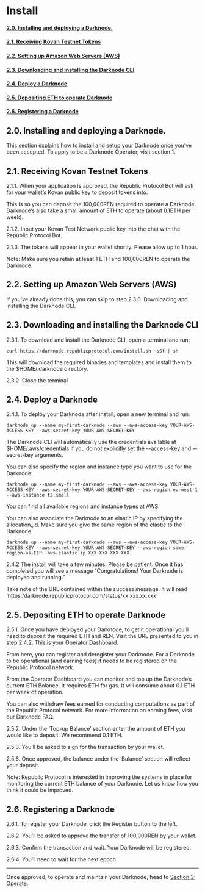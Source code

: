 # Install
#### [2.0. Installing and deploying a Darknode.](#20-installing-and-deploying-a-darknode-1)
#### [2.1. Receiving Kovan Testnet Tokens ](#21-receiving-kovan-testnet-tokens)
#### [2.2. Setting up Amazon Web Servers (AWS)](#22-setting-up-amazon-web-servers-aws-1)
#### [2.3. Downloading and installing the Darknode CLI](#23-downloading-and-installing-the-darknode-cli-1)
#### [2.4. Deploy a Darknode](#24-deploy-a-darknode-1)
#### [2.5. Depositing ETH to operate Darknode](25-depositing-eth-to-operate-darknode-1)
#### [2.6. Registering a Darknode](26-registering-a-darknode-1)



## 2.0. Installing and deploying a Darknode.
This section explains how to install and setup your Darknode once you’ve been accepted. To apply to be a Darknode Operator, visit section 1. 



## 2.1. Receiving Kovan Testnet Tokens
2.1.1. When your application is approved, the Republic Protocol Bot will ask for your wallet’s Kovan public key to deposit tokens into.

This is so you can deposit the 100,000REN required to operate a Darknode. Darknode’s also take a small amount of ETH to operate (about 0.1ETH per week). 

2.1.2. Input your Kovan Test Network public key into the chat with the Republic Protocol Bot. 

2.1.3. The tokens will appear in your wallet shortly. Please allow up to 1 hour. 

Note: Make sure you retain at least 1 ETH and 100,000REN to operate the Darknode.


## 2.2. Setting up Amazon Web Servers (AWS)

If you’ve already done this, you can skip to step 2.3.0. Downloading and installing the Darknode CLI. 


## 2.3. Downloading and installing the Darknode CLI
2.3.1. To download and install the Darknode CLI, open a terminal and run:

```
curl https://darknode.republicprotocol.com/install.sh -sSf | sh
```

This will download the required binaries and templates and install them to the $HOME/.darknode directory. 
 
2.3.2. Close the terminal


## 2.4. Deploy a Darknode

2.4.1. To deploy your Darknode after install, open a new terminal and run: 

```
darknode up --name my-first-darknode --aws --aws-access-key YOUR-AWS-ACCESS-KEY --aws-secret-key YOUR-AWS-SECRET-KEY
```

The Darknode CLI will automatically use the credentials available at $HOME/.aws/credentials if you do not explicitly set the --access-key and --secret-key arguments.

You can also specify the region and instance type you want to use for the Darknode:

```
darknode up --name my-first-darknode --aws --aws-access-key YOUR-AWS-ACCESS-KEY --aws-secret-key YOUR-AWS-SECRET-KEY --aws-region eu-west-1 --aws-instance t2.small
```

You can find all available regions and instance types at [AWS](https://docs.aws.amazon.com/AmazonRDS/latest/UserGuide/Concepts.RegionsAndAvailabilityZones.html).

You can also associate the Darknode to an elastic IP by specifying the allocation_id. Make sure you give the same region of the elastic to the Darknode.

```
darknode up --name my-first-darknode --aws --aws-access-key YOUR-AWS-ACCESS-KEY --aws-secret-key YOUR-AWS-SECRET-KEY --aws-region same-region-as-EIP -aws-elastic-ip XXX.XXX.XXX.XXX
```

2.4.2 The install will take a few minutes. Please be patient. Once it has completed you will see a message “Congratulations! Your Darknode is deployed and running.”

Take note of the URL contained within the success message. It will read ‘https:/darknode.republicprotocol.com/status/xx.xxx.xx.xxx'


## 2.5. Depositing ETH to operate Darknode

2.5.1. Once you have deployed your Darknode, to get it operational you’ll need to deposit the required ETH and REN. Visit the URL presented to you in step 2.4.2. This is your Operator Dashboard. 

From here, you can register and deregister your Darknode. For a Darknode to be operational (and earning fees) it needs to be registered on the Republic Protocol network. 

From the Operator Dashboard you can monitor and top up the Darknode’s current ETH Balance. It requires ETH for gas. It will consume about 0.1 ETH per week of operation. 

You can also withdraw fees earned for conducting computations as part of the Republic Protocol network. For more information on earning fees, visit our Darknode FAQ. 

2.5.2. Under the ‘Top-up Balance’ section enter the amount of ETH you would like to deposit. We recommend 0.1 ETH. 

2.5.3. You’ll be asked to sign for the transaction by your wallet. 

2.5.6. Once approved, the balance under the ‘Balance’ section will reflect your deposit. 

Note: Republic Protocol is interested in improving the systems in place for monitoring the current ETH balance of your Darknode. Let us know how you think it could be improved. 


## 2.6. Registering a Darknode
2.6.1. To register your Darknode, click the Register button to the left. 

2.6.2. You’ll be asked to approve the transfer of 100,000REN by your wallet. 

2.6.3. Confirm the transaction and wait. Your Darknode will be registered. 

2.6.4. You’ll need to wait for the next epoch


---
Once approved, to operate and maintain your Darknode, head to [Section 3: Operate.](bear://x-callback-url/open-note?id=DAFCCD9E-4170-4546-B3BE-D3CEDE5DF3A8-12887-0000573575894089)


